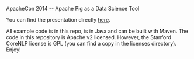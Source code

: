 ApacheCon 2014 -- Apache Pig as a Data Science Tool

You can find the presentation directly [here](https://github.com/cestella/presentations/blob/master/ApacheCon_Pig_for_Data_Science/src/main/presentation/Pig_for_DataScience.pdf?raw=true).  

All example code is in this repo, is in Java and can be built with Maven.  The code in this repository is Apache v2 licensed.  However, the
Stanford CoreNLP license is GPL (you can find a copy in the licenses
directory).  Enjoy!


